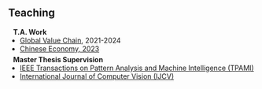 ## Teaching

<h4 style="margin:0 10px 0;">T.A. Work</h4>

<ul style="margin:0 0 5px;">
  <li><a href="http://cvpr2023.thecvf.com/"><autocolor>Global Value Chain</autocolor></a>, 2021-2024</li>
  <li><a href="http://cvpr2023.thecvf.com/"><autocolor>Chinese Economy</autocolor>,  2023</a></li>
</ul>

<h4 style="margin:0 10px 0;">Master Thesis Supervision</h4>

<ul style="margin:0 0 20px;">
  <li><a href="https://www.computer.org/csdl/journal/tp"><autocolor>IEEE Transactions on Pattern Analysis and Machine Intelligence (TPAMI)</autocolor></a></li>
  <li><a href="https://www.springer.com/journal/11263"><autocolor>International Journal of Computer Vision (IJCV)</autocolor></a></li>
</ul>
